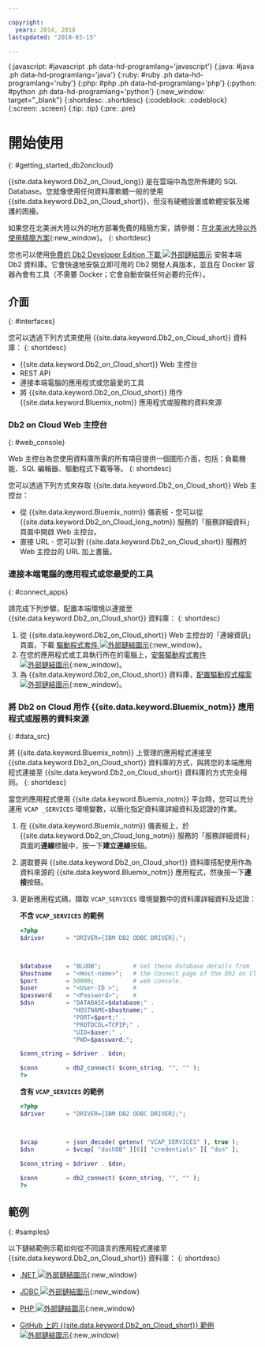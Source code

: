 ```yaml
---

copyright:
  years: 2014, 2018
lastupdated: "2018-03-15"

---
```


<!-- Attribute definitions --> 
{:javascript: #javascript .ph data-hd-programlang='javascript'}
{:java: #java .ph data-hd-programlang='java'}
{:ruby: #ruby .ph data-hd-programlang='ruby'}
{:php: #php .ph data-hd-programlang='php'}
{:python: #python .ph data-hd-programlang='python'}
{:new_window: target="_blank"}
{:shortdesc: .shortdesc}
{:codeblock: .codeblock}
{:screen: .screen}
{:tip: .tip}
{:pre: .pre}

# 開始使用
{: #getting_started_db2oncloud}

{{site.data.keyword.Db2_on_Cloud_long}} 是在雲端中為您所佈建的 SQL Database。您就像使用任何資料庫軟體一般的使用 {{site.data.keyword.Db2_on_Cloud_short}}，但沒有硬體設置或軟體安裝及維護的困擾。 

如果您在北美洲大陸以外的地方部署免費的精簡方案，請參閱：[在北美洲大陸以外使用精簡方案](free_plan.html#outside_na){:new_window}。
{: shortdesc}

您也可以使用[免費的 Db2 Developer Edition 下載 ![外部鏈結圖示](../../icons/launch-glyph.svg "外部鏈結圖示")](https://www.ibm.com/us-en/marketplace/ibm-db2-direct-and-developer-editions) 安裝本端 Db2 資料庫。它會快速地安裝立即可用的 Db2 開發人員版本，並且在 Docker 容器內會有工具（不需要 Docker；它會自動安裝任何必要的元件）。 

<!-- ## Free trial
{: #freetrial}

You can try the {{site.data.keyword.Db2_on_Cloud_short}} Precise Performance 500 (2.8.500) plan for 7 days on {{site.data.keyword.Bluemix_notm}} without charge. [Free trial ![External link icon](../../icons/launch-glyph.svg "External link icon")](https://console.bluemix.net/catalog/services/db2){:new_window} -->

## 介面
{: #interfaces}

您可以透過下列方式來使用 {{site.data.keyword.Db2_on_Cloud_short}} 資料庫：
{: shortdesc}

   * {{site.data.keyword.Db2_on_Cloud_short}} Web 主控台
   * REST API
   * 連接本端電腦的應用程式或您最愛的工具
   * 將 {{site.data.keyword.Db2_on_Cloud_short}} 用作 {{site.data.keyword.Bluemix_notm}} 應用程式或服務的資料來源

### Db2 on Cloud Web 主控台
{: #web_console}

Web 主控台為您使用資料庫所需的所有項目提供一個圖形介面，包括：負載機能、SQL 編輯器、驅動程式下載等等。
{: shortdesc}

<!-- ![View of Db2 on Cloud web console dashboard page](images/console_v2.png) -->
<!-- ![View of {{site.data.keyword.dashdbshort_notm}} web console dashboard page](images/console_v2.jpg) -->

<!-- Click the link to take a tour of the Db2 web console: [General tour ![External link icon](../../icons/launch-glyph.svg "External link icon")](http://ibm.biz/dashdb-general-quick-tour){:new_window}. -->

您可以透過下列方式來存取 {{site.data.keyword.Db2_on_Cloud_short}} Web 主控台：
   * 從 {{site.data.keyword.Bluemix_notm}} 儀表板 - 您可以從 {{site.data.keyword.Db2_on_Cloud_long_notm}} 服務的「服務詳細資料」頁面中開啟 Web 主控台。
   * 直接 URL - 您可以對 {{site.data.keyword.Db2_on_Cloud_short}} 服務的 Web 主控台的 URL 加上書籤。

<!-- ###REST APIs
{: #apis}

With Db2 Warehouse plans, you can perform tasks related to file management, loading data, and running R scripts by using the [Db2 Warehouse REST API ![External link icon](../../icons/launch-glyph.svg "External link icon")](http://ibm.biz/dashdb-api){:new_window}.
{: shortdesc} -->

### 連接本端電腦的應用程式或您最愛的工具
{: #connect_apps}

請完成下列步驟，配置本端環境以連接至 {{site.data.keyword.Db2_on_Cloud_short}} 資料庫：
{: shortdesc}

1. 從 {{site.data.keyword.Db2_on_Cloud_short}} Web 主控台的「連線資訊」頁面，下載 [ 驅動程式套件 ![外部鏈結圖示](../../icons/launch-glyph.svg "外部鏈結圖示")](https://www.ibm.com/support/knowledgecenter/SS6NHC/com.ibm.swg.im.dashdb.doc/connecting/connect_driver_package.html){:new_window}。
2. 在您的應用程式或工具執行所在的電腦上，[安裝驅動程式套件 ![外部鏈結圖示](../../icons/launch-glyph.svg "外部鏈結圖示")](https://www.ibm.com/support/knowledgecenter/SS6NHC/com.ibm.swg.im.dashdb.doc/connecting/connect_driver_package_install.html){:new_window}。
3. 為 {{site.data.keyword.Db2_on_Cloud_short}} 資料庫，[配置驅動程式檔案 ![外部鏈結圖示](../../icons/launch-glyph.svg "外部鏈結圖示")](https://www.ibm.com/support/knowledgecenter/en/SS6NHC/com.ibm.swg.im.dashdb.doc/connecting/connect_driver_package_config.html){:new_window}。

### 將 Db2 on Cloud 用作 {{site.data.keyword.Bluemix_notm}} 應用程式或服務的資料來源
{: #data_src}

將 {{site.data.keyword.Bluemix_notm}} 上管理的應用程式連接至 {{site.data.keyword.Db2_on_Cloud_short}} 資料庫的方式，與將您的本端應用程式連接至 {{site.data.keyword.Db2_on_Cloud_short}} 資料庫的方式完全相同。
{: shortdesc}

當您的應用程式使用 {{site.data.keyword.Bluemix_notm}} 平台時，您可以充分運用 `VCAP _SERVICES` 環境變數，以簡化指定資料庫詳細資料及認證的作業。
1. 在 {{site.data.keyword.Bluemix_notm}} 儀表板上，於 {{site.data.keyword.Db2_on_Cloud_long_notm}} 服務的「服務詳細資料」頁面的**連線**標籤中，按一下**建立連線**按鈕。
2. 選取要與 {{site.data.keyword.Db2_on_Cloud_short}} 資料庫搭配使用作為資料來源的 {{site.data.keyword.Bluemix_notm}} 應用程式，然後按一下**連接**按鈕。
3. 更新應用程式碼，擷取 `VCAP_SERVICES` 環境變數中的資料庫詳細資料及認證：

    **不含 `VCAP_SERVICES` 的範例**

    ```php
    <?php
    $driver      = "DRIVER={IBM DB2 ODBC DRIVER};";

    

    $database    = "BLUDB";         # Get these database details from
    $hostname    = "<Host-name>";   # the Connect page of the Db2 on Cloud
    $port        = 50000;           # web console.
    $user        = "<User-ID >";    #
    $password    = "<Password>";    #
    $dsn         = "DATABASE=$database;" .
                   "HOSTNAME=$hostname;" .
                   "PORT=$port;" .
                   "PROTOCOL=TCPIP;" .
                   "UID=$user;" .
                   "PWD=$password;";

    $conn_string = $driver . $dsn;

    $conn        = db2_connect( $conn_string, "", "" );
    ?>
    ```

    **含有 `VCAP_SERVICES` 的範例**

    ```php
    <?php
    $driver      = "DRIVER={IBM DB2 ODBC DRIVER};";

    

    $vcap        = json_decode( getenv( "VCAP_SERVICES" ), true );
    $dsn         = $vcap[ "dashDB" ][0][ "credentials" ][ "dsn" ];

    $conn_string = $driver . $dsn;
                                   
    $conn        = db2_connect( $conn_string, "", "" );
    ?>
    ```

## 範例
{: #samples}

以下鏈結範例示範如何從不同語言的應用程式連接至 {{site.data.keyword.Db2_on_Cloud_short}} 資料庫：
{: shortdesc}

   * [.NET ![外部鏈結圖示](../../icons/launch-glyph.svg "外部鏈結圖示")](https://www.ibm.com/support/knowledgecenter/SS6NHC/com.ibm.swg.im.dashdb.doc/connecting/connect_connecting__net_applications.html){:new_window}
<!-- * [JAVA ![External link icon](../../icons/launch-glyph.svg "External link icon")](https://www.ibm.com/support/knowledgecenter/SS6NHC/com.ibm.swg.im.dashdb.doc/connecting/connect_connecting_java.html){:new_window} -->
   * [JDBC ![外部鏈結圖示](../../icons/launch-glyph.svg "外部鏈結圖示")](https://www.ibm.com/support/knowledgecenter/SS6NHC/com.ibm.swg.im.dashdb.doc/connecting/connect_connecting_jdbc_applications.html){:new_window}
<!-- * [Node.js ![External link icon](../../icons/launch-glyph.svg "External link icon")](https://www.ibm.com/support/knowledgecenter/SS6NHC/com.ibm.swg.im.dashdb.doc/connecting/connect_connecting_nodejs.html){:new_window} -->
   * [PHP ![外部鏈結圖示](../../icons/launch-glyph.svg "外部鏈結圖示")](https://www.ibm.com/support/knowledgecenter/SS6NHC/com.ibm.swg.im.dashdb.doc/connecting/connect_connecting_php.html){:new_window}
<!-- * [Python ![External link icon](../../icons/launch-glyph.svg "External link icon")](https://www.ibm.com/support/knowledgecenter/SS6NHC/com.ibm.swg.im.dashdb.doc/connecting/connect_connecting_python.html){:new_window} -->
   * [GitHub 上的 {{site.data.keyword.Db2_on_Cloud_short}} 範例 ![外部鏈結圖示](../../icons/launch-glyph.svg "外部鏈結圖示")](https://github.com/IBM-Bluemix/dashdb-nodejs-helloworld){:new_window}

